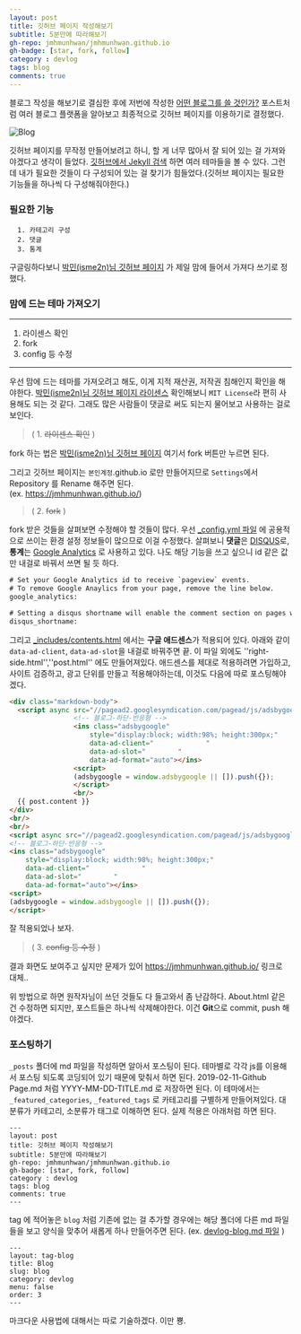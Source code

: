 ```yaml
---
layout: post
title: 깃허브 페이지 작성해보기
subtitle: 5분만에 따라해보기
gh-repo: jmhmunhwan/jmhmunhwan.github.io
gh-badge: [star, fork, follow]
category : devlog
tags: blog
comments: true
---
```


블로그 작성을 해보기로 결심한 후에 저번에 작성한 [어떤 블로그를 쓸 것인가?](https://jmhmunhwan.github.io/devlog/2019/01/21/How-I-Can-Choose-Appropriate-Blog/)
포스트처럼 여러 블로그 플랫폼을 알아보고 최종적으로 깃허브 페이지를 이용하기로 결정했다. 

![Blog](http://www.ybrikman.com/assets/img/blog/github-pages/github-pages.png)

깃허브 페이지를 무작정 만들어보려고 하니, 할 게 너무 많아서 잘 되어 있는 걸 가져와야겠다고 생각이 들었다. [깃허브에서 Jekyll 검색](https://github.com/search?q=jekyll)
하면 여러 테마들을 볼 수 있다. 그런데 내가 필요한 것들이 다 구성되어 있는 걸 찾기가 힘들었다.(깃허브 페이지는 필요한 기능들을 하나씩 다 구성해줘야한다.)

### 필요한 기능

```
  1. 카테고리 구성
  2. 댓글
  3. 통계
```

구글링하다보니 [박민(isme2n)님 깃허브 페이지](https://isme2n.github.io/) 가 제일 맘에 들어서 가져다 쓰기로 정했다.

### 맘에 드는 테마 가져오기

---

  1. 라이센스 확인
  2. fork
  3. config 등 수정

---
우선 맘에 드는 테마를 가져오려고 해도, 이게 지적 재산권, 저작권 침해인지 확인을 해야한다.
[박민(isme2n)님 깃허브 페이지 라이센스](https://github.com/isme2n/isme2n.github.io/blob/master/LICENSE.md)
확인해보니 `MIT License`라 편히 사용해도 되는 것 같다. 그래도 많은 사람들이 댓글로 써도 되는지 물어보고 사용하는 걸로 보인다.

>(  1. ~~라이센스 확인~~ )

fork 하는 법은 [박민(isme2n)님 깃허브 페이지](https://isme2n.github.io/) 여기서 fork 버튼만 누르면 된다.

그리고 깃허브 페이지는 ``본인계정``.github.io 로만 만들어지므로 ``Settings``에서 Repository 를 Rename 해주면 된다.
<br>(ex. https://jmhmunhwan.github.io/)

>(  2. ~~fork~~ )

fork 받은 것들을 살펴보면 수정해야 할 것들이 많다. 우선 [_config.yml 파일](https://github.com/jmhmunhwan/jmhmunhwan.github.io/blob/master/_config.yml)
에 공용적으로 쓰이는 환경 설정 정보들이 많으므로 이걸 수정했다. 살펴보니 **댓글**은 [DISQUS](https://disqus.com/)로, 
**통계**는 [Google Analytics](https://analytics.google.com/) 로 사용하고 있다.
나도 해당 기능을 쓰고 싶으니 id 같은 값만 내걸로 바꿔서 쓰면 될 듯 하다. 

```html
# Set your Google Analytics id to receive `pageview` events.
# To remove Google Anaylics from your page, remove the line below.
google_analytics:

# Setting a disqus shortname will enable the comment section on pages with `comments: true` in the front matter
disqus_shortname:
```

그리고 [_includes/contents.html](https://github.com/jmhmunhwan/jmhmunhwan.github.io/blob/master/_includes/contents.html) 에서는
**구글 애드센스**가 적용되어 있다. 아래와 같이 ``data-ad-client``, ``data-ad-slot``을 내걸로 바꿔주면 끝.
이 파일 외에도 ''right-side.html'',''post.html'' 에도 만들어져있다.
애드센스를 제대로 적용하려면 가입하고, 사이트 검증하고, 광고 단위를 만들고 적용해야하는데, 이것도 다음에 따로 포스팅해야겠다.

```html
<div class="markdown-body">
  <script async src="//pagead2.googlesyndication.com/pagead/js/adsbygoogle.js"></script>
                <!-- 블로그-하단-반응형 -->
                <ins class="adsbygoogle"
                    style="display:block; width:98%; height:300px;"
                    data-ad-client="             "
                    data-ad-slot="        "
                    data-ad-format="auto"></ins>
                <script>
                (adsbygoogle = window.adsbygoogle || []).push({});
                </script>
                <br/>
  {{ post.content }}
</div>
<br/>
<br/>
<script async src="//pagead2.googlesyndication.com/pagead/js/adsbygoogle.js"></script>
<!-- 블로그-하단-반응형 -->
<ins class="adsbygoogle"
    style="display:block; width:98%; height:300px;"
    data-ad-client="             "
    data-ad-slot="        "
    data-ad-format="auto"></ins>
<script>
(adsbygoogle = window.adsbygoogle || []).push({});
</script>
```
잘 적용되었나 보자.

<script async src="//pagead2.googlesyndication.com/pagead/js/adsbygoogle.js"></script>
<!-- default -->
<ins class="adsbygoogle"
     style="display:block"
     data-ad-client="ca-pub-3014668630648493"
     data-ad-slot="3073032858"
     data-ad-format="auto"
     data-full-width-responsive="true"></ins>
<script>
(adsbygoogle = window.adsbygoogle || []).push({});
</script>



>(  3. ~~config 등 수정~~ )

결과 화면도 보여주고 싶지만 문제가 있어  https://jmhmunhwan.github.io/ 링크로 대체..

위 방법으로 하면 원작자님이 쓰던 것들도 다 들고와서 좀 난감하다. About.html 같은 건 수정하면 되지만, 포스트들은 하나씩 삭제해야한다.
이건 **Git**으로 commit, push 해야겠다.


### 포스팅하기

`_posts` 폴더에 md 파일을 작성하면 알아서 포스팅이 된다. 테마별로 각각 js를 이용해서 포스팅 되도록 코딩되어 있기 때문에 맞춰서 하면 된다.
2019-02-11-Github Page.md 처럼 YYYY-MM-DD-TITLE.md 로 저장하면 된다. 이 테마에서는 ``_featured_categories``, ``_featured_tags`` 로 카테고리를 구별하게 만들어져있다. 대분류가 카테고리, 소분류가 태그로 이해하면 된다. 실제 적용은 아래처럼 하면 된다.

```
---
layout: post
title: 깃허브 페이지 작성해보기
subtitle: 5분만에 따라해보기
gh-repo: jmhmunhwan/jmhmunhwan.github.io
gh-badge: [star, fork, follow]
category : devlog
tags: blog
comments: true
---
```

tag 에 적어놓은 ``blog`` 처럼 기존에 없는 걸 추가할 경우에는 해당 폴더에 다른 md 파일들을 보고 양식을 맞추어 새롭게 하나 만들어주면 된다.
(ex. [devlog-blog.md 파일](https://github.com/jmhmunhwan/jmhmunhwan.github.io/edit/master/_featured_tags/devlog-blog.md) )

```
---
layout: tag-blog
title: Blog
slug: blog
category: devlog
menu: false
order: 3
---
```

마크다운 사용법에 대해서는 따로 기술하겠다.
이만 뿅.
